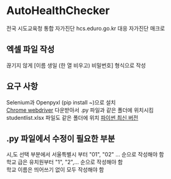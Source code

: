 # AutoHealthChecker
전국 시도교육청 통합 자가진단 hcs.eduro.go.kr 대응 자가진단 매크로  

## 엑셀 파일 작성 
끊기지 않게 [이름 생일 (한 열 비우고) 비밀번호] 형식으로 작성  

## 요구 사항
Selenium과 Openpyxl (pip install ~)으로 설치  
[Chrome webdriver](https://chromedriver.chromium.org/downloads) 다운받아서 .py 파일과 같은 폴더에 위치시킴  
studentlist.xlsx 파일도 같은 폴더에 위치
[파이썬 최신 버전](https://www.python.org/downloads/)

## .py 파일에서 수정이 필요한 부분  
시,도 선택 부분에서 서울특별시 부터 "01", "02" ... 순으로 작성해야 함  
학교 급은 유치원부터 "1", "2",... 순으로 작성해야 함  
학교 이름은 띄어쓰기 없이 모두 작성해야 함 
